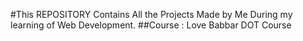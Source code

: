 #This REPOSITORY Contains All the Projects Made by Me During my learning of Web Development.
##Course : Love Babbar DOT Course
